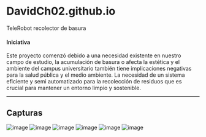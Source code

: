 # DavidCh02.github.io
TeleRobot recolector de basura

#### Iniciativa
Este proyecto comenzó debido a una necesidad existente en nuestro campo de estudio, la acumulación de basura o afecta la estética y el ambiente del campus universitario también tiene implicaciones negativas para la salud pública y el medio ambiente. La necesidad de un sistema eficiente y semi automatizado para la recolección de residuos que es crucial para mantener un entorno limpio y sostenible.

----------------
## Capturas
![image](https://github.com/DavidCh02/Brazo-Robotico/assets/166523123/908a4441-c63d-4ca4-aa03-3c819c0bc512)
![image](https://github.com/DavidCh02/Brazo-Robotico/assets/166523123/bfdb9ec5-e06d-4aa1-aa87-175ff044222e)
![image](https://github.com/DavidCh02/Brazo-Robotico/assets/166523123/e9ea588a-3f66-4a57-9b6a-1e2936964dc4)
![image](https://github.com/DavidCh02/Brazo-Robotico/assets/166523123/2e07e837-cb01-408f-a729-70b7d7963a40)
![image](https://github.com/DavidCh02/Brazo-Robotico/assets/166523123/76073647-7242-4520-b0cb-668c4de57f55)
![image](https://github.com/DavidCh02/Brazo-Robotico/assets/166523123/f55f162e-4cee-4d64-a38f-35439d60a862)
